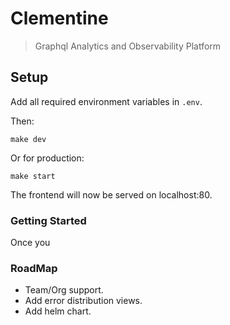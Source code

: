 # Clementine

> Graphql Analytics and Observability Platform

## Setup

Add all required environment variables in `.env`.

Then:

```
make dev
```

Or for production:

```
make start
```

The frontend will now be served on localhost:80.

### Getting Started

Once you

### RoadMap

- Team/Org support.
- Add error distribution views.
- Add helm chart.
